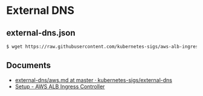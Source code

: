 # External DNS

## external-dns.json

```bash
$ wget https://raw.githubusercontent.com/kubernetes-sigs/aws-alb-ingress-controller/v1.1.3/docs/examples/external-dns.yaml
```

## Documents

- [external\-dns/aws\.md at master · kubernetes\-sigs/external\-dns](https://github.com/kubernetes-sigs/external-dns/blob/master/docs/tutorials/aws.md#iam-permissions)
- [Setup \- AWS ALB Ingress Controller](https://kubernetes-sigs.github.io/aws-alb-ingress-controller/guide/external-dns/setup/#role-permissions)
